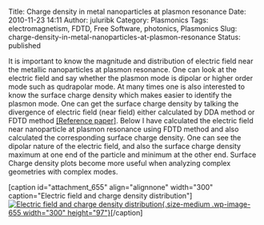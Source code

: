 Title: Charge density in metal nanoparticles at plasmon resonance
Date: 2010-11-23 14:11
Author: juluribk
Category: Plasmonics
Tags: electromagnetism, FDTD, Free Software, photonics, Plasmonics
Slug: charge-density-in-metal-nanoparticles-at-plasmon-resonance
Status: published

It is important to know the magnitude and distribution of electric field near the metallic nanoparticles at plasmon resonance. One can look at the electric field and say whether the plasmon mode is dipolar or higher order mode such as qudrapolar mode. At many times one is also interested to know the surface charge density which makes easier to identify the plasmon mode. One can get the surface charge density by talking the divergence of electric field (near field) either calculated by DDA method or FDTD method [\[Reference paper\]](http://iopscience.iop.org/1367-2630/2/1/327/). Below I have calculated the electric field near nanoparticle at plasmon resonance using FDTD method and also calculated the corresponding surface charge density. One can see the dipolar nature of the electric field, and also the surface charge density maximum at one end of the particle and minimum at the other end. Surface Charge density plots become more useful when analyzing complex geometries with complex modes.

\[caption id="attachment\_655" align="alignnone" width="300" caption="Electric field and charge density distribution"\][![](http://juluribk.com/wp-content/uploads/2010/11/test-300x97.png "Electric field and charge density distribution"){.size-medium .wp-image-655 width="300" height="97"}](http://juluribk.com/wp-content/uploads/2010/11/test.png)\[/caption\]

[](http://juluribk.com/wp-content/uploads/2010/11/test.png)
